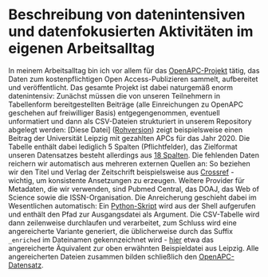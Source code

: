 # Beschreibung von datenintensiven und datenfokusierten Aktivitäten im eigenen Arbeitsalltag

In meinem Arbeitsalltag bin ich vor allem für das [OpenAPC-Projekt](https://github.com/OpenAPC/openapc-de) tätig, das Daten zum kostenpflichtigen Open Access-Publizieren sammelt, aufbereitet und veröffentlicht. Das gesamte Projekt ist dabei naturgemäß enorm datenintensiv: Zunächst müssen die von unseren Teilnehmern in Tabellenform bereitgestellten Beiträge (alle Einreichungen zu OpenAPC geschehen auf freiwilliger Basis) entgegengenommen, eventuell unformatiert und dann als CSV-Dateien strukturiert in unserem Repository abgelegt werden: [Diese Datei] ([Rohversion](https://raw.githubusercontent.com/OpenAPC/openapc-de/master/data/unileipzig/OpenAPC_LeipzigU_Gold_2020.csv)) zeigt beispielsweise einen Beitrag der Universität Leipzig mit gezahlten APCs für das Jahr 2020.
Die Tabelle enthält dabei lediglich 5 Spalten (Pflichtfelder), das Zielformat unseren Datensatzes besteht allerdings aus [18 Spalten](https://github.com/OpenAPC/openapc-de/wiki/schema#mandatory-and-backup-columns). Die fehlenden Daten reichern wir automatisch aus mehreren externen Quellen an: So beziehen wir den Titel und Verlag der Zeitschrift beispielsweise aus [Crossref](https://www.crossref.org/) - wichtig, um konsistente Ansetzungen zu erzeugen. Weitere Provider für Metadaten, die wir verwenden, sind Pubmed Central, das DOAJ, das Web of Science sowie die ISSN-Organisation.
Die Anreicherung geschieht dabei im Wesentlichen automatisch: Ein [Python-Skript](https://github.com/OpenAPC/openapc-de/blob/master/python/apc_csv_processing.py) wird aus der Shell aufgerufen und enthält den Pfad zur Ausgangsdatei als Argument. Die CSV-Tabelle wird dann zeilenweise durchlaufen und verarbeitet, zum Schluss wird eine angereicherte Variante generiert, die üblicherweise durch das Suffix `_enriched` im Dateinamen gekennzeichnet wird - [hier](https://github.com/OpenAPC/openapc-de/blob/master/data/unileipzig/OpenAPC_LeipzigU_Gold_2020_enriched.csv) etwa das angereicherte Äquivalent zur oben erwähnten Beispieldatei aus Leipzig. Alle angereicherten Dateien zusammen bilden schließlich den [OpenAPC-Datensatz](https://github.com/OpenAPC/openapc-de/blob/master/data/apc_de.csv).



